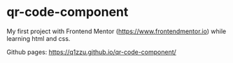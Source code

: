 # qr-code-component

My first project with Frontend Mentor (https://www.frontendmentor.io) while learning html and css.

Github pages: https://q1zzu.github.io/qr-code-component/
